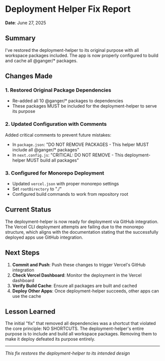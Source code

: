 # Deployment Helper Fix Report

**Date**: June 27, 2025

## Summary

I've restored the deployment-helper to its original purpose with all workspace packages included. The app is now properly configured to build and cache all @ganger/* packages.

## Changes Made

### 1. Restored Original Package Dependencies
- Re-added all 10 @ganger/* packages to dependencies
- These packages MUST be included for the deployment-helper to serve its purpose

### 2. Updated Configuration with Comments
Added critical comments to prevent future mistakes:
- In `package.json`: "DO NOT REMOVE PACKAGES - This helper MUST include all @ganger/* packages"
- In `next.config.js`: "CRITICAL: DO NOT REMOVE - This deployment-helper MUST build all packages"

### 3. Configured for Monorepo Deployment
- Updated `vercel.json` with proper monorepo settings
- Set `rootDirectory` to "./" 
- Configured build commands to work from repository root

## Current Status

The deployment-helper is now ready for deployment via GitHub integration. The Vercel CLI deployment attempts are failing due to the monorepo structure, which aligns with the documentation stating that the successfully deployed apps use GitHub integration.

## Next Steps

1. **Commit and Push**: Push these changes to trigger Vercel's GitHub integration
2. **Check Vercel Dashboard**: Monitor the deployment in the Vercel dashboard
3. **Verify Build Cache**: Ensure all packages are built and cached
4. **Deploy Other Apps**: Once deployment-helper succeeds, other apps can use the cache

## Lesson Learned

The initial "fix" that removed all dependencies was a shortcut that violated the core principle: NO SHORTCUTS. The deployment-helper's entire purpose is to include and build all workspace packages. Removing them to make it deploy defeated its purpose entirely.

---
*This fix restores the deployment-helper to its intended design*
